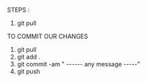STEPS :
1) git pull


TO COMMIT OUR CHANGES
1) git pull
2) git add .
3) git commit -am " ------ any message -----"
4) git push
